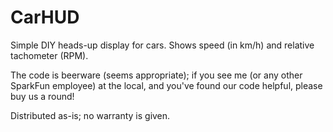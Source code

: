 # CarHUD

Simple DIY heads-up display for cars. Shows speed (in km/h) and relative tachometer (RPM).

The code is beerware (seems appropriate); if you see me (or any other SparkFun employee) at the local, and you've found our code helpful, please buy us a round!

Distributed as-is; no warranty is given.